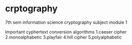 # crptography
7th sem information science
cryptography subject
module 1

Important cyphertext conversion algorithms
1.caeser cipher
2.monoalphabetic
3.playfair
4.hill cipher
5.polyalphabetic
